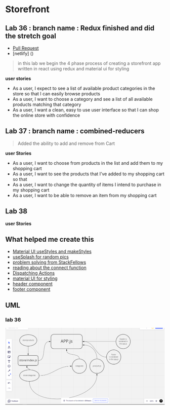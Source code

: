 # Storefront 

## Lab 36 :  branch name : Redux finished and did the stretch goal
* [Pull Request](https://github.com/Mohammed-Awadallah/storefront/pull/1)
* [netlify] ()

> in this lab we begin the 4 phase process of creating a storefront app written in react using redux and material ui for styling 

**user stories**
* As a user, I expect to see a list of available product categories in the store so that I can easily browse products
* As a user, I want to choose a category and see a list of all available products matching that category
* As a user, I want a clean, easy to use user interface so that I can shop the online store with confidence


## Lab 37 : branch name : combined-reducers
>  Added the ability to add and remove from Cart


**user Stories**
* As a user, I want to choose from products in the list and add them to my shopping cart
* As a user, I want to see the products that I’ve added to my shopping cart so that
* As a user, I want to change the quantity of items I intend to purchase in my shopping cart
* As a user, I want to be able to remove an item from my shopping cart

## Lab 38

>

**user Stories**







## What helped me create this 

* [Material UI useStyles and makeStyles](https://smartdevpreneur.com/material-ui-makestyles-usestyles-createstyles-and-withstyles-explained/)
* [useSplash for random pics](https://source.unsplash.com/)
* [problem solving from StackFellows](https://stackoverflow.com/questions/60795368/react-hook-usestyles-is-called-in-function-which-is-neither-a-react-function-c)
* [reading about the connect function](https://react-redux.js.org/api/connect)
* [Dispatching Actions](https://react-redux.js.org/using-react-redux/connect-mapdispatch)
* [material UI for styling](https://mui.com/)
* [header component](https://betterprogramming.pub/building-a-basic-header-with-materialui-and-react-js-d650f75b4b0a)
* [footer component](https://www.js-tutorials.com/react-js/react-layout-using-material-design/)


## UML 

### lab 36
![lab36](UML/lab36.PNG)
